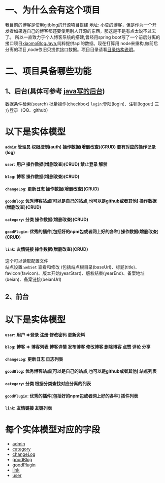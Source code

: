 # 一、为什么会有这个项目
我目前的博客是使用gitblog的开源项目搭建 地址: [小莫的博客](http://blog.xiaomo.info)，但是作为一个开发者如果连自己的博客都还要使用别人开源的东西，那这是不是有点太说不过去了。
所以一直致力于个人博客系统的搭建,曾经用spring boot写了一个前后分离的接口项目[xiaomoBlogJava](https://github.com/hupengbest/xiaomoBlogJava),纯粹提供api的数据。现在打算用
node来重构,做前后分离的项目,node依旧只提供接口数据。项目目录请看[目录结构说明](./../目录结构说明.txt)。

# 二、项目具备哪些功能   

## 1、后台(具体可参考 [java写的后台](http://xiaomo.info/admin/#main))    
 数据条件检索(search) 批量操作(checkbox)  `login`:登陆(login)、注销(logout) 三方登录（QQ、github）      

# 以下是实体模型    
#### `admin`:管理员  权限控制(auth)  操作数据(增删改查)(CRUD) 要有对应的操作记录(log)    
#### `user`: 用户 操作数据(增删改查)(CRUD) 禁止登录 解禁     
#### `blog`: 博客 操作数据(增删改查)(CRUD)     
#### `changeLog`: 更新日志 操作数据(增删改查)(CRUD)     
#### `goodBlog`: 优秀博客站点[可以是自己的站点,也可以是github或者其他] 操作数据(增删改查)(CRUD)     
#### `category`: 分类 操作数据(增删改查)(CRUD)     
#### `goodPlugin`: 优秀的插件[包括好的npm包或者网上好的各种] 操作数据(增删改查)(CRUD)     
#### `link`: 友情链接 操作数据(增删改查)(CRUD)     
  
  这个可以读取配置文件   
 站点设置:`webSet` 查看和修改 (包括站点根目录(baseUrl)、标题(title)、favicon(favicon)、版本开始(yearStart)、版权结束(yearEnd)、备案地址(beian)、备案链接(beianUrl)     
 


## 2、前台  

# 以下是实体模型
#### `user`: 用户 =>登录 注册 修改密码 更新资料         
#### `blog`: 博客 => 博客列表 博客详情 发布博客 修改博客 删除博客 点赞 评论 分享      
#### `changeLog`: 更新日志 日志列表     
#### `goodBlog`: 优秀博客站点[可以是自己的站点,也可以是github或者其他] 站点列表        
#### `category`: 分类 根据分类查找对应分离的列表     
#### `goodPlugin`: 优秀的插件[包括好的npm包或者网上好的各种] 插件列表     
#### `link`: 友情链接 友链列表  

 
 
# 每个实体模型对应的字段

* [admin](./实体类/admin.md)   
* [category](./实体类/category.md)   
* [changeLog](./实体类/changeLog.md)   
* [goodBlog](./实体类/goodBlog.md)   
* [goodPlugin](./实体类/goodPlugin.md)   
* [link](./实体类/link.md)   
* [user](./实体类/user.md)   